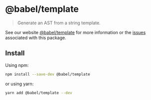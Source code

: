 # @babel/template> Generate an AST from a string template.See our website [@babel/template](https://babeljs.io/docs/en/next/babel-template.html) for more information or the [issues](https://github.com/babel/babel/issues?utf8=%E2%9C%93&q=is%3Aissue+label%3A%22pkg%3A%20template%22+is%3Aopen) associated with this package.## InstallUsing npm:```shnpm install --save-dev @babel/template```or using yarn:```shyarn add @babel/template --dev```